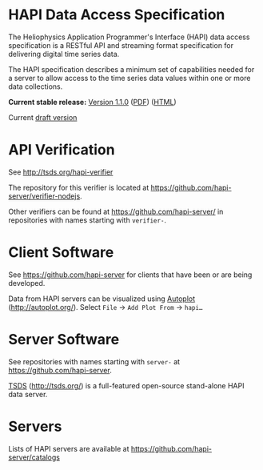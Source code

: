 HAPI Data Access Specification
==============================

The Heliophysics Application Programmer's Interface (HAPI) data access specification is a RESTful API and streaming format specification for delivering digital time series data.

The HAPI specification describes a minimum set of capabilities needed for a server to allow access to the time series data values within one or more data collections.

**Current stable release:** [Version 1.1.0](https://github.com/hapi-server/data-specification/releases/tag/v1.1.0)
([PDF](https://github.com/hapi-server/data-specification/blob/master/HAPI-data-access-spec-1.1.0.pdf)) ([HTML](https://github.com/hapi-server/data-specification/blob/master/HAPI-data-access-spec-1.1.0.md))

Current [draft version](https://github.com/hapi-server/data-specification/blob/master/HAPI-data-access-spec-1.2-dev.md)

API Verification
================

See http://tsds.org/hapi-verifier

The repository for this verifier is located at https://github.com/hapi-server/verifier-nodejs.

Other verifiers can be found at https://github.com/hapi-server/ in repositories with names starting with `verifier-`.

Client Software
===============

See https://github.com/hapi-server for clients that have been or are being developed.

Data from HAPI servers can be visualized using [Autoplot](http://autoplot.org/) (<http://autoplot.org/>).  Select `File` -\> `Add Plot From` -\> `hapi…`

Server Software
===============

See repositories with names starting with `server-` at https://github.com/hapi-server.

[TSDS](http://tsds.org/) (<http://tsds.org/>) is a full-featured open-source stand-alone HAPI data server. 

Servers
===============

Lists of HAPI servers are available at https://github.com/hapi-server/catalogs
